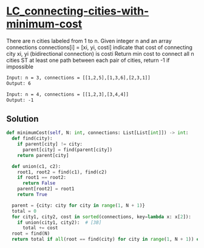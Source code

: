 # [LC_connecting-cities-with-minimum-cost](https://leetcode.com/problems/connecting-cities-with-minimum-cost)

There are n cities labeled from 1 to n. Given integer n and an array connections
connections[i] = [xi, yi, costi] indicate that cost of connecting city xi, yi (bidirectional connection) is costi
Return min cost to connect all n cities ST at least one path between each pair of cities, return -1 if impossible

```txt
Input: n = 3, connections = [[1,2,5],[1,3,6],[2,3,1]]
Output: 6

Input: n = 4, connections = [[1,2,3],[3,4,4]]
Output: -1
```

## Solution

```py
def minimumCost(self, N: int, connections: List[List[int]]) -> int:
  def find(city):
    if parent[city] != city:
      parent[city] = find(parent[city])
    return parent[city]

  def union(c1, c2):
    root1, root2 = find(c1), find(c2)
    if root1 == root2:
      return False
    parent[root2] = root1
    return True

  parent = {city: city for city in range(1, N + 1)}
  total = 0
  for city1, city2, cost in sorted(connections, key=lambda x: x[2]):
    if union(city1, city2):  # [3B]
      total += cost
  root = find(N)
  return total if all(root == find(city) for city in range(1, N + 1)) else -1
```
